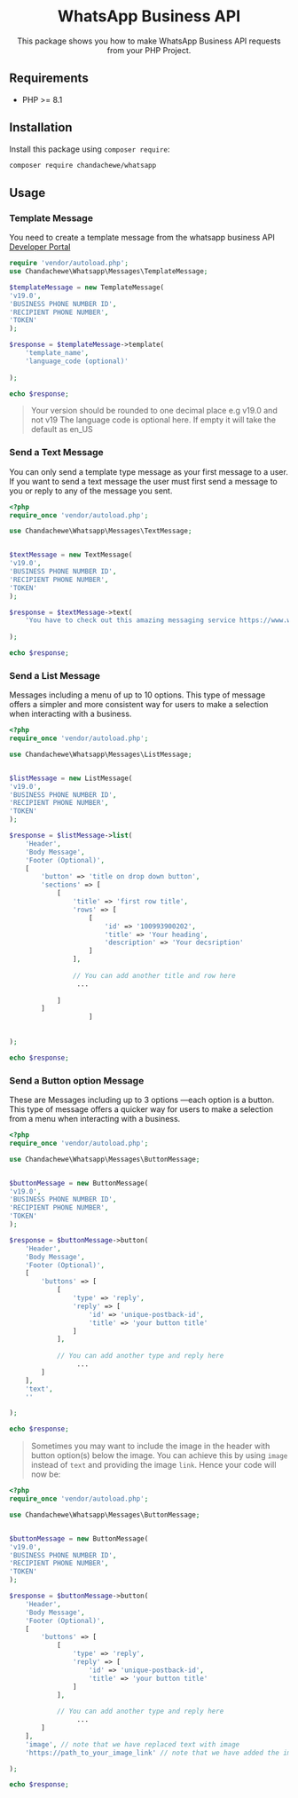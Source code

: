 <h1 align="center">WhatsApp Business API</h1>

<p align="center">
This package shows you how to make WhatsApp Business API requests from your PHP Project. 
</p>



## Requirements

- PHP >= 8.1

## Installation

Install this package using `composer require`:

```bash
composer require chandachewe/whatsapp 
```


## Usage 

### Template Message
You need to create a template message from the whatsapp business API [Developer Portal](https://developers.facebook.com/)

```php
require 'vendor/autoload.php';  
use Chandachewe\Whatsapp\Messages\TemplateMessage;

$templateMessage = new TemplateMessage(
'v19.0',
'BUSINESS PHONE NUMBER ID',
'RECIPIENT PHONE NUMBER',
'TOKEN'
);

$response = $templateMessage->template(   
    'template_name',
    'language_code (optional)'
   
);

echo $response;

```
> Your version should be rounded to one decimal place e.g v19.0 and not v19
> The language code is optional here. If empty it will take the default as en_US


### Send a Text Message 
You can only send a template type message as your first message to a user. If you want to send a text message the user must first send a message to you or reply to any of the message you sent.

```php
<?php
require_once 'vendor/autoload.php';

use Chandachewe\Whatsapp\Messages\TextMessage;


$textMessage = new TextMessage(
'v19.0',
'BUSINESS PHONE NUMBER ID',
'RECIPIENT PHONE NUMBER',
'TOKEN'
);

$response = $textMessage->text(   
    'You have to check out this amazing messaging service https://www.whatsapp.com/'
   
);

echo $response;
```


### Send a List Message 
Messages including a menu of up to 10 options. This type of message offers a simpler and more consistent way for users to make a selection when interacting with a business.

```php
<?php
require_once 'vendor/autoload.php';

use Chandachewe\Whatsapp\Messages\ListMessage;


$listMessage = new ListMessage(
'v19.0',
'BUSINESS PHONE NUMBER ID',
'RECIPIENT PHONE NUMBER',
'TOKEN'
);

$response = $listMessage->list(   
    'Header',
    'Body Message',
    'Footer (Optional)',
    [
        'button' => 'title on drop down button',
        'sections' => [
            [
                'title' => 'first row title',
                'rows' => [
                    [
                        'id' => '100993900202',
                        'title' => 'Your heading',
                        'description' => 'Your decsription'
                    ]
                ],
               
                // You can add another title and row here 
                 ...
                
            ]
        ]
                    ]
                 
  
);

echo $response;

```



### Send a Button option Message 
These are Messages including up to 3 options —each option is a button. This type of message offers a quicker way for users to make a selection from a menu when interacting with a business.

```php
<?php
require_once 'vendor/autoload.php';

use Chandachewe\Whatsapp\Messages\ButtonMessage;


$buttonMessage = new ButtonMessage(
'v19.0',
'BUSINESS PHONE NUMBER ID',
'RECIPIENT PHONE NUMBER',
'TOKEN'
);

$response = $buttonMessage->button(
    'Header',
    'Body Message',
    'Footer (Optional)',
    [
        'buttons' => [
            [
                'type' => 'reply',
                'reply' => [
                    'id' => 'unique-postback-id',
                    'title' => 'your button title'
                ]
            ],
           
            // You can add another type and reply here 
                 ...
        ]
    ],
    'text',
    ''

);

echo $response;


```
> Sometimes you may want to include the image in the header with button option(s) below the image. You can achieve this by using `image` instead of `text` and providing the image `link`. Hence your code will now be:

```php
<?php
require_once 'vendor/autoload.php';

use Chandachewe\Whatsapp\Messages\ButtonMessage;


$buttonMessage = new ButtonMessage(
'v19.0',
'BUSINESS PHONE NUMBER ID',
'RECIPIENT PHONE NUMBER',
'TOKEN'
);

$response = $buttonMessage->button(
    'Header',
    'Body Message',
    'Footer (Optional)',
    [
        'buttons' => [
            [
                'type' => 'reply',
                'reply' => [
                    'id' => 'unique-postback-id',
                    'title' => 'your button title'
                ]
            ],
           
            // You can add another type and reply here 
                 ...
        ]
    ],
    'image', // note that we have replaced text with image  
    'https://path_to_your_image_link' // note that we have added the image link 

);

echo $response;


```






